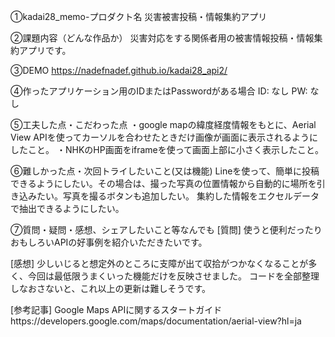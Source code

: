 ①kadai28_memo-プロダクト名 災害被害投稿・情報集約アプリ

②課題内容（どんな作品か） 
災害対応をする関係者用の被害情報投稿・情報集約アプリです。 

③DEMO
https://nadefnadef.github.io/kadai28_api2/

④作ったアプリケーション用のIDまたはPasswordがある場合 
ID: なし PW: なし

⑤工夫した点・こだわった点 
・google mapの緯度経度情報をもとに、Aerial View APIを使ってカーソルを合わせたときだけ画像が画面に表示されるようにしたこと。
・NHKのHP画面をiframeを使って画面上部に小さく表示したこと。

⑥難しかった点・次回トライしたいこと(又は機能) 
Lineを使って、簡単に投稿できるようにしたい。その場合は、撮った写真の位置情報から自動的に場所を引き込みたい。写真を撮るボタンも追加したい。
集約した情報をエクセルデータで抽出できるようにしたい。

⑦質問・疑問・感想、シェアしたいこと等なんでも 
[質問] 使うと便利だったりおもしろいAPIの好事例を紹介いただきたいです。

[感想] 
少しいじると想定外のところに支障が出て収拾がつかなくなることが多く、今回は最低限うまくいった機能だけを反映させました。
コードを全部整理しなおさないと、これ以上の更新は難しそうです。

[参考記事] 
Google Maps APIに関するスタートガイドhttps://developers.google.com/maps/documentation/aerial-view?hl=ja